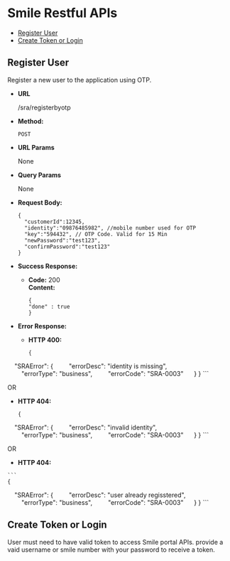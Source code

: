 # Smile Restful APIs
* [Register User](#registeruser)
* [Create Token or Login](#createtoken)

## Register User
  Register a new user to the application using OTP.

* **URL**

  /sra/registerbyotp

* **Method:**

  `POST`
    
*  **URL Params**

   None

* **Query Params**

  None
  
* **Request Body:**

  ```
  {
    "customerId":12345,
    "identity":"09876485982", //mobile number used for OTP
    "key":"594432", // OTP Code. Valid for 15 Min
    "newPassword":"test123",
    "confirmPassword":"test123"
  }
  ```

* **Success Response:**

  * **Code:** 200 <br />
    **Content:** 
      ```
      {
      "done" : true
      }
      ```
 
* **Error Response:**
  * **HTTP 400:**

    ```
    {
    "SRAError": {
        "errorDesc": "identity is missing",
        "errorType": "business",
        "errorCode": "SRA-0003"
       }
    }
    ```

  OR

  * **HTTP 404:**

    ```
    {
    "SRAError": {
        "errorDesc": "invalid identity",
        "errorType": "business",
        "errorCode": "SRA-0003"
       }
    }
    ```
    
  OR

   * **HTTP 404:**

    ```
    {
    "SRAError": {
        "errorDesc": "user already regisstered",
        "errorType": "business",
        "errorCode": "SRA-0003"
       }
    }
    ```
   
## Create Token or Login

User must need to have valid token to access Smile portal APIs. provide a vaid username or smile number with your password to receive a token. 
